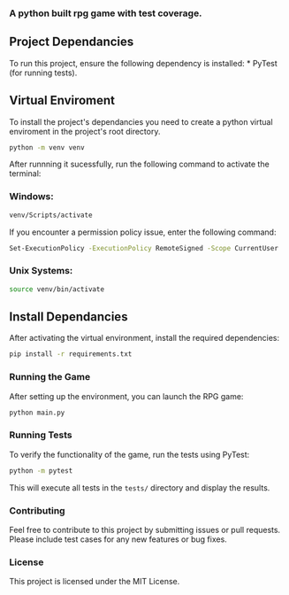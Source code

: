 ### A python built rpg game with test coverage.


## Project Dependancies
   To run this project, ensure the following dependency is installed: 
    * PyTest (for running tests).

## Virtual Enviroment
  To install the project's dependancies you need to create a python virtual enviroment in the project's root directory.

  ```bash
  python -m venv venv
 ```

After runnning it sucessfully, run the following command to activate the terminal:

### Windows:

  ```bash
  venv/Scripts/activate
 ```

If you encounter a permission policy issue, enter the following command:
  ```bash
 Set-ExecutionPolicy -ExecutionPolicy RemoteSigned -Scope CurrentUser 
 ```

### Unix Systems:
  ```bash
source venv/bin/activate
 ```
## Install Dependancies
After activating the virtual environment, install the required dependencies:

  ```bash
pip install -r requirements.txt
 ```

### Running the Game

After setting up the environment, you can launch the RPG game:

  ```bash
python main.py
 ```

### Running Tests
To verify the functionality of the game, run the tests using PyTest:

  ```bash
python -m pytest
 ```
This will execute all tests in the `tests/` directory and display the results.


### Contributing
Feel free to contribute to this project by submitting issues or pull requests. Please include test cases for any new features or bug fixes.


### License
This project is licensed under the MIT License.




